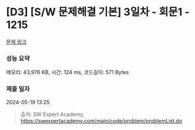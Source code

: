 # [D3] [S/W 문제해결 기본] 3일차 - 회문1 - 1215 

[문제 링크](https://swexpertacademy.com/main/code/problem/problemDetail.do?contestProbId=AV14QpAaAAwCFAYi) 

### 성능 요약

메모리: 43,976 KB, 시간: 124 ms, 코드길이: 571 Bytes

### 제출 일자

2024-05-19 13:25



> 출처: SW Expert Academy, https://swexpertacademy.com/main/code/problem/problemList.do